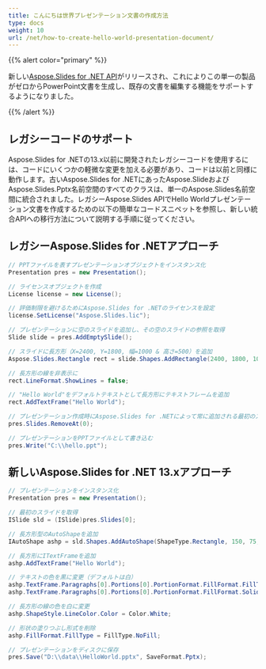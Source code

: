```yaml
---
title: こんにちは世界プレゼンテーション文書の作成方法
type: docs
weight: 10
url: /net/how-to-create-hello-world-presentation-document/
---
```


{{% alert color="primary" %}} 

新しい[Aspose.Slides for .NET API](/slides/net/)がリリースされ、これによりこの単一の製品がゼロからPowerPoint文書を生成し、既存の文書を編集する機能をサポートするようになりました。

{{% /alert %}} 
## **レガシーコードのサポート**
Aspose.Slides for .NETの13.x以前に開発されたレガシーコードを使用するには、コードにいくつかの軽微な変更を加える必要があり、コードは以前と同様に動作します。古いAspose.Slides for .NETにあったAspose.SlideおよびAspose.Slides.Pptx名前空間のすべてのクラスは、単一のAspose.Slides名前空間に統合されました。レガシーAspose.Slides APIでHello Worldプレゼンテーション文書を作成するための以下の簡単なコードスニペットを参照し、新しい統合APIへの移行方法について説明する手順に従ってください。
## **レガシーAspose.Slides for .NETアプローチ**
```c#
// PPTファイルを表すプレゼンテーションオブジェクトをインスタンス化
Presentation pres = new Presentation();

// ライセンスオブジェクトを作成
License license = new License();

// 評価制限を避けるためにAspose.Slides for .NETのライセンスを設定
license.SetLicense("Aspose.Slides.lic");

// プレゼンテーションに空のスライドを追加し、その空のスライドの参照を取得
Slide slide = pres.AddEmptySlide();

// スライドに長方形（X=2400, Y=1800, 幅=1000 & 高さ=500）を追加
Aspose.Slides.Rectangle rect = slide.Shapes.AddRectangle(2400, 1800, 1000, 500);

// 長方形の線を非表示に
rect.LineFormat.ShowLines = false;

// "Hello World"をデフォルトテキストとして長方形にテキストフレームを追加
rect.AddTextFrame("Hello World");

// プレゼンテーション作成時にAspose.Slides for .NETによって常に追加される最初のスライドを削除
pres.Slides.RemoveAt(0);

// プレゼンテーションをPPTファイルとして書き込む
pres.Write("C:\\hello.ppt");
```



## **新しいAspose.Slides for .NET 13.xアプローチ**
```c#
// プレゼンテーションをインスタンス化
Presentation pres = new Presentation();

// 最初のスライドを取得
ISlide sld = (ISlide)pres.Slides[0];

// 長方形型のAutoShapeを追加
IAutoShape ashp = sld.Shapes.AddAutoShape(ShapeType.Rectangle, 150, 75, 150, 50);

// 長方形にITextFrameを追加
ashp.AddTextFrame("Hello World");

// テキストの色を黒に変更（デフォルトは白）
ashp.TextFrame.Paragraphs[0].Portions[0].PortionFormat.FillFormat.FillType = FillType.Solid;
ashp.TextFrame.Paragraphs[0].Portions[0].PortionFormat.FillFormat.SolidFillColor.Color = Color.Black;

// 長方形の線の色を白に変更
ashp.ShapeStyle.LineColor.Color = Color.White;

// 形状の塗りつぶし形式を削除
ashp.FillFormat.FillType = FillType.NoFill;

// プレゼンテーションをディスクに保存
pres.Save("D:\\data\\HelloWorld.pptx", SaveFormat.Pptx);
```